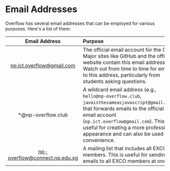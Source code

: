 # Email Addresses

Overflow has several email addresses that can be employed for various purposes. Here's a list of them:

|                             Email Address                             | Purpose                                                                                                                                                                                                                                                                             |
| :-------------------------------------------------------------------: | :---------------------------------------------------------------------------------------------------------------------------------------------------------------------------------------------------------------------------------------------------------------------------------- |
|     [np.ict.overflow@gmail.com](mailto:np.ict.overflow@gmail.com)     | The official email account for the Club. Major sites like GitHub and the official website contain this email address. Watch out from time to time for emails to this address, particularly from students asking questions.                                                          |
|                          \*@np-overflow.club                          | A wildcard email address (e.g., `hello@np-overflow.club`, `javaisthesameasjavascript@gmail.com`) that forwards emails to the official email account (`np.ict.overflow@gmail.com`). This is useful for creating a more professional appearance and can also be used for convenience. |
| [np-overflow@connect.np.edu.sg](mailto:np-overflow@connect.np.edu.sg) | A mailing list that includes all EXCO members. This is useful for sending emails to all EXCO members at once.                                                                                                                                                                       |
